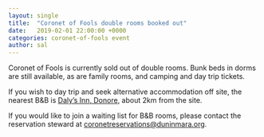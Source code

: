 ```yaml
---
layout: single
title:  "Coronet of Fools double rooms booked out"
date:   2019-02-01 22:00:00 +0000
categories: coronet-of-fools event
author: sal
---
```

Coronet of Fools is currently sold out of double rooms. Bunk beds in dorms are still available, as are family rooms, and camping and day trip tickets.

If you wish to day trip and seek alternative accommodation off site, the nearest B&B is [Daly’s Inn, Donore](http://dalysofdonore.com), about 2km from the site.

If you would like to join a waiting list for B&B rooms, please contact the reservation steward at [coronetreservations@duninmara.org](mailto:coronetreservations@duninmara.org).